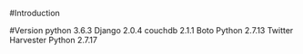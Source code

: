 #Introduction

#Version
python 3.6.3
Django 2.0.4
couchdb 2.1.1
Boto Python 2.7.13
Twitter Harvester Python 2.7.17

